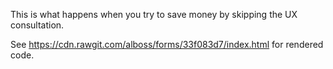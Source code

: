 This is what happens when you try to save money by skipping the UX consultation.

See https://cdn.rawgit.com/alboss/forms/33f083d7/index.html for rendered code.
